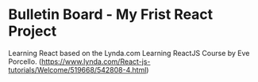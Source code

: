 # Bulletin Board - My Frist React Project
Learning React based on the Lynda.com Learning ReactJS Course by Eve Porcello. (https://www.lynda.com/React-js-tutorials/Welcome/519668/542808-4.html)
